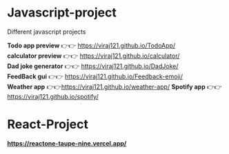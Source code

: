 # Javascript-project
Different javascript projects

 <b>Todo app preview</b> 👉👉 https://viraj121.github.io/TodoApp/ <br>
 <b>calculator preview</b> 👉👉 https://viraj121.github.io/calculator/<br>
 <b>Dad joke generator</b> 👉👉 https://viraj121.github.io/DadJoke/<br>
  <b>FeedBack gui</b> 👉👉 https://viraj121.github.io/Feedback-emoji/<br>
  <b>Weather app</b> 👉👉https://viraj121.github.io/weather-app/
    <b>Spotify app</b> 👉👉https://viraj121.github.io/spotify/

# React-Project

<b>https://reactone-taupe-nine.vercel.app/</br>
